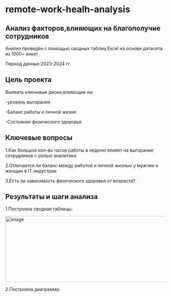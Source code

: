 # remote-work-healh-analysis
## Анализ факторов,влияющих на благополучие сотрудников
Анализ проведён с помощью сводных таблиц Excel на основе датасета из 1000+ анкет

Период данных:2023-2024 гг.
## Цель проекта
Выявить ключевые риски,влияющие на:

-уровень выгорания

-Баланс работы и личной жизни

-Состояние физического здоровья
## Ключевые вопросы
1.Как большое кол-во часов  работы в неделю влияет на выгорание сотрудников с ролью аналитика

2.Отличается ли баланс между работой и личной жизнью у мужчин и женщин в IT индустрии

3.Есть ли зависимость физического здоровья от возраста?
## Результаты и шаги анализа 
1.Построена сводная таблицы:

<img width="531" height="207" alt="image" src="https://github.com/user-attachments/assets/aa79be9f-c080-47db-bef7-efe15981690a" />


2.Построена диаграмма:






